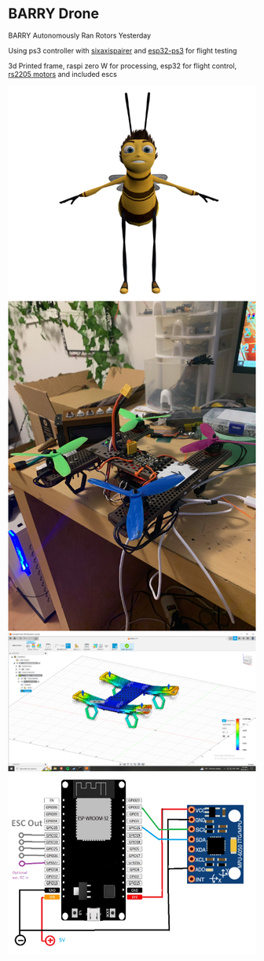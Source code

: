 # BARRY Drone
BARRY Autonomously Ran Rotors Yesterday

Using ps3 controller with [sixaxispairer](https://github.com/user-none/sixaxispairer) and [esp32-ps3](https://github.com/jvpernis/esp32-ps3) for flight testing

3d Printed frame, raspi zero W for processing, esp32 for flight control, [rs2205 motors](https://www.aliexpress.com/item/1005001270601236.html?spm=a2g0o.order_list.order_list_main.122.6ecf1802ioyX7h) and included escs

![barry](barry.png) ![version1.jpg](photos/version1.jpeg)
![StressSimulation3.png](photos/StressSimulation3.png)
![wiring.png](photos/Wiring.png "Wiring")
